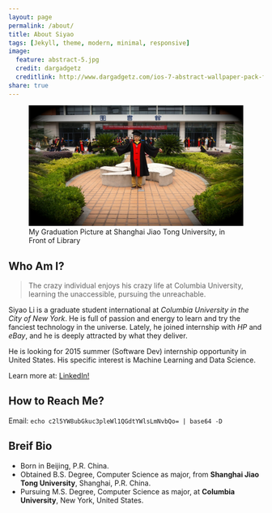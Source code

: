 ```yaml
---
layout: page
permalink: /about/
title: About Siyao
tags: [Jekyll, theme, modern, minimal, responsive]
image:
  feature: abstract-5.jpg
  credit: dargadgetz
  creditlink: http://www.dargadgetz.com/ios-7-abstract-wallpaper-pack-for-iphone-5-and-ipod-touch-retina/
share: true
---
```

<figure>
	<a href="/images/about-1.jpg"><img src="/images/about-1.jpg" alt=""></a>
	<figcaption>My Graduation Picture at Shanghai Jiao Tong University, in Front of Library</figcaption>
</figure>

## Who Am I?
>The crazy individual enjoys his crazy life at Columbia University, learning the unaccessible, pursuing the unreachable.

Siyao Li is a graduate student international at *Columbia University in the City of New York*. He is full of passion and energy to learn and try the fanciest technology in the universe. Lately, he joined internship with *HP* and *eBay*, and he is deeply attracted by what they deliver. 

He is looking for 2015 summer (Software Dev) internship opportunity in United States.
His specific interest is Machine Learning and Data Science. 

Learn more at: <a href="http://lnkd.in/bYbxPKm" class="btn btn-info">LinkedIn!</a>

## How to Reach Me?
Email: `echo c2l5YW8ubGkuc3pleWl1QGdtYWlsLmNvbQo= | base64 -D`

## Breif Bio
* Born in Beijing, P.R. China.
* Obtained B.S. Degree, Computer Science as major, from **Shanghai Jiao Tong University**, Shanghai, P.R. China.
* Pursuing M.S. Degree, Computer Science as major, at **Columbia University**, New York, United States.

